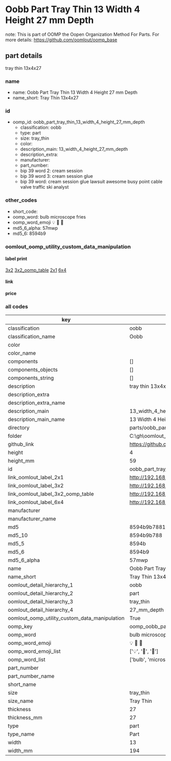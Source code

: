 # Oobb Part Tray Thin 13 Width 4 Height 27 mm Depth  

note: This is part of OOMP the Oopen Organization Method For Parts. For more details: https://github.com/oomlout/oomp_base

##  part details
  



tray thin 13x4x27



### name
* name: Oobb Part Tray Thin 13 Width 4 Height 27 mm Depth
* name_short: Tray Thin 13x4x27 
### id
* oomp_id: oobb_part_tray_thin_13_width_4_height_27_mm_depth
  * classification: oobb
  * type: part
  * size: tray_thin
  * color: 
  * description_main: 13_width_4_height_27_mm_depth
  * description_extra: 
  * manufacturer: 
  * part_number: 
  * bip 39 word 2: cream session
  * bip 39 word 3: cream session glue
  * bip 39 word: cream session glue lawsuit awesome busy point cable valve traffic ski analyst

### other_codes
* short_code: 
* oomp_word: bulb microscope fries
* oomp_word_emoji :bulb: :microscope: :fries:
* md5_6_alpha: 57mwp
* md5_6: 8594b9






### oomlout_oomp_utility_custom_data_manipulation
#### label print
[3x2](http://192.168.1.245:1112/?label=oomp%2057mwp)
[3x2_oomp_table](http://192.168.1.108:1112/?label=oomp%2057mwp)
[2x1](http://192.168.1.242:1112/?label=oomp%2057mwp)
[6x4](http://192.168.1.55:1112/?label=oomp%2057mwp)    

#### link

                              

#### price







### all codes 
| key | value |  
| --- | --- |  
| classification | oobb |  
| classification_name | Oobb |  
| color |  |  
| color_name |  |  
| components | [] |  
| components_objects | [] |  
| components_string | [] |  
| description | tray thin 13x4x27 |  
| description_extra |  |  
| description_extra_name |  |  
| description_main | 13_width_4_height_27_mm_depth |  
| description_main_name | 13 Width 4 Height 27 mm Depth |  
| directory | parts/oobb_part_tray_thin_13_width_4_height_27_mm_depth |  
| folder | C:\gh\oomlout_oobb_version_4_generated_parts\parts\oobb_part_tray_thin_13_width_4_height_27_mm_depth |  
| github_link | https://github.com/oomlout/oomlout_oomp_part_src/tree/main/parts/oobb_part_tray_thin_13_width_4_height_27_mm_depth |  
| height | 4 |  
| height_mm | 59 |  
| id | oobb_part_tray_thin_13_width_4_height_27_mm_depth |  
| link_oomlout_label_2x1 | http://192.168.1.242:1112/?label=oomp%2057mwp |  
| link_oomlout_label_3x2 | http://192.168.1.245:1112/?label=oomp%2057mwp |  
| link_oomlout_label_3x2_oomp_table | http://192.168.1.108:1112/?label=oomp%2057mwp |  
| link_oomlout_label_6x4 | http://192.168.1.55:1112/?label=oomp%2057mwp |  
| manufacturer |  |  
| manufacturer_name |  |  
| md5 | 8594b9b7881ff4e87c8847e2c7f11197 |  
| md5_10 | 8594b9b788 |  
| md5_5 | 8594b |  
| md5_6 | 8594b9 |  
| md5_6_alpha | 57mwp |  
| name | Oobb Part Tray Thin 13 Width 4 Height 27 mm Depth |  
| name_short | Tray Thin 13x4x27  |  
| oomlout_detail_hierarchy_1 | oobb |  
| oomlout_detail_hierarchy_2 | part |  
| oomlout_detail_hierarchy_3 | tray_thin |  
| oomlout_detail_hierarchy_4 | 27_mm_depth |  
| oomlout_oomp_utility_custom_data_manipulation | True |  
| oomp_key | oomp_oobb_part_tray_thin_13_width_4_height_27_mm_depth |  
| oomp_word | bulb microscope fries |  
| oomp_word_emoji | :bulb: :microscope: :fries: |  
| oomp_word_emoji_list | [':bulb:', ':microscope:', ':fries:'] |  
| oomp_word_list | ['bulb', 'microscope', 'fries'] |  
| part_number |  |  
| part_number_name |  |  
| short_name |  |  
| size | tray_thin |  
| size_name | Tray Thin |  
| thickness | 27 |  
| thickness_mm | 27 |  
| type | part |  
| type_name | Part |  
| width | 13 |  
| width_mm | 194 |  
